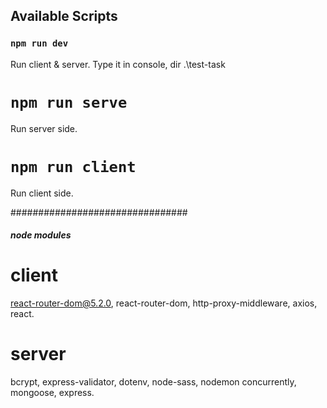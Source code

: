 ## Available Scripts


### `npm run dev`

Run client & server. Type it in console, dir .\test-task

# `npm run serve`

Run server side.

# `npm run client`

Run client side.




################################
##### node modules

# client
react-router-dom@5.2.0, react-router-dom, http-proxy-middleware, axios, react.

# server
bcrypt, express-validator, dotenv, node-sass, nodemon concurrently, mongoose, express.
